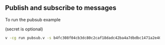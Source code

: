 ## Publish and subscribe to messages

To run the pubsub example

(secret is optional)

```sh
v -cg run pubsub.v -s b4fc308f04cb3dc80c2caf18dadc42ba4a7dbdbc1471a2e40fa091ac0e96d711
```
